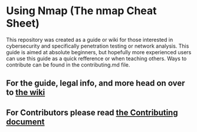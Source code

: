 # Using Nmap (The nmap Cheat Sheet)
This repository was created as a guide or wiki for those interested in cybersecurity and specifically penetration testing or network analysis. This guide is aimed at absolute beginners, but hopefully more experienced users can use this guide as a quick refference or when teaching others. Ways to contribute can be found in the contributing.md file. 

## For the guide, legal info, and more head on over to [the wiki](https://github.com/JGundy64/using-nmap/wiki)
## For Contributors please read [the Contributing document](https://github.com/JGundy64/using-nmap/blob/main/CONTRIBUTING.md)
